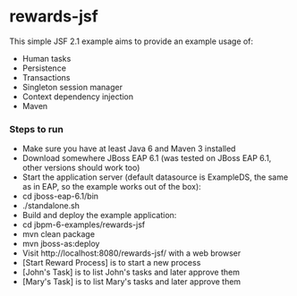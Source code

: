 rewards-jsf
=============

This simple JSF 2.1 example aims to provide an example usage of:
- Human tasks
- Persistence
- Transactions
- Singleton session manager
- Context dependency injection
- Maven

### Steps to run
- Make sure you have at least Java 6 and Maven 3 installed
- Download somewhere JBoss EAP 6.1 (was tested on JBoss EAP 6.1, other versions should work too)
- Start the application server (default datasource is ExampleDS, the same as in EAP, so the example works out of the box):
 - cd jboss-eap-6.1/bin
 - ./standalone.sh
- Build and deploy the example application:
 - cd jbpm-6-examples/rewards-jsf
 - mvn clean package
 - mvn jboss-as:deploy
- Visit http://localhost:8080/rewards-jsf/ with a web browser
 - [Start Reward Process] is to start a new process
 - [John's Task] is to list John's tasks and later approve them
 - [Mary's Task] is to list Mary's tasks and later approve them

